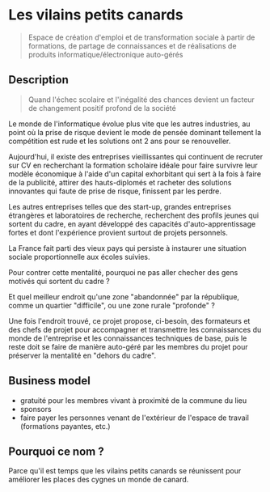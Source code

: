 # Les vilains petits canards

> Espace de création d'emploi et de transformation sociale à partir de formations, de partage de connaissances et de réalisations de produits informatique/électronique auto-gérés

## Description

> Quand l'échec scolaire et l'inégalité des chances devient un facteur de changement positif profond de la société

Le monde de l'informatique évolue plus vite que les autres industries, au point où la prise de risque devient le mode de pensée dominant tellement la compétition est rude et les solutions ont 2 ans pour se renouveller.

Aujourd'hui, il existe des entreprises vieillissantes qui continuent de recruter sur CV en recherchant la formation scholaire idéale pour faire survivre leur modèle économique à l'aide d'un capital exhorbitant qui sert à la fois à faire de la publicité, attirer des hauts-diplomés et racheter des solutions innovantes qui faute de prise de risque, finissent par les perdre.

Les autres entreprises telles que des start-up, grandes entreprises étrangères et laboratoires de recherche, recherchent des profils jeunes qui sortent du cadre, en ayant développé des capacités d'auto-apprentissage fortes et dont l'expérience provient surtout de projets personnels.

La France fait parti des vieux pays qui persiste à instaurer une situation sociale proportionnelle aux écoles suivies.

Pour contrer cette mentalité, pourquoi ne pas aller checher des gens motivés qui sortent du cadre ?

Et quel meilleur endroit qu'une zone "abandonnée" par la république, comme un quartier "difficile", ou une zone rurale "profonde" ?

Une fois l'endroit trouvé, ce projet propose, ci-besoin, des formateurs et des chefs de projet pour accompagner et transmettre les connaissances du monde de l'entreprise et les connaissances techniques de base, puis le reste doit se faire de manière auto-géré par les membres du projet pour préserver la mentalité en "dehors du cadre".

## Business model

- gratuité pour les membres vivant à proximité de la commune du lieu
- sponsors
- faire payer les personnes venant de l'extérieur de l'espace de travail (formations payantes, etc.)

## Pourquoi ce nom ?

Parce qu'il est temps que les vilains petits canards se réunissent pour améliorer les places des cygnes un monde de canard.
